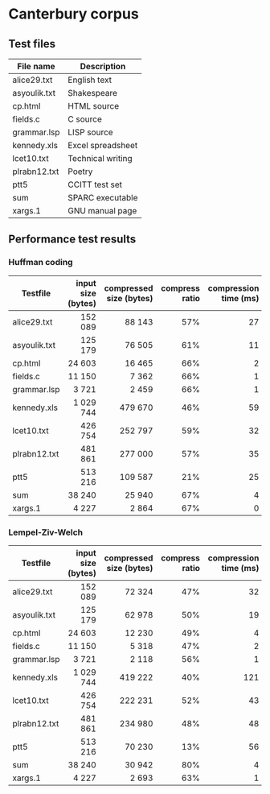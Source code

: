 # Canterbury corpus

## Test files
File name | Description
--- | ---
alice29.txt | English text
asyoulik.txt | Shakespeare
cp.html | HTML source
fields.c | C source
grammar.lsp | LISP source
kennedy.xls | Excel spreadsheet
lcet10.txt | Technical writing
pl‌rabn12.txt | Poetry
ptt5 | CCITT test set
sum | SPARC executable
xargs.1 | GNU manual page

## Performance test results
### Huffman coding
Testfile | input size (bytes) | compressed size (bytes) | compress ratio | compression time (ms) | decompression time (ms)
--- | ---: | ---: | ---: | ---: | ---:
alice29.txt | 152 089 | 88 143 | 57% | 27 | 15
asyoulik.txt | 125 179 | 76 505 | 61% | 11 | 9
cp.html | 24 603 | 16 465 | 66% | 2 | 2
fields.c | 11 150 | 7 362 | 66% | 1 | 1
grammar.lsp | 3 721 | 2 459 | 66% | 1 | 0
kennedy.xls | 1 029 744 | 479 670 | 46% | 59 | 34
lcet10.txt | 426 754 | 252 797 | 59% | 32 | 18
plrabn12.txt | 481 861 | 277 000 | 57% | 35 | 21
ptt5 | 513 216 | 109 587 | 21% | 25 | 14
sum | 38 240 | 25 940 | 67% | 4 | 2
xargs.1 | 4 227 | 2 864 | 67% | 0 | 1

### Lempel-Ziv-Welch
Testfile | input size (bytes) | compressed size (bytes) | compress ratio | compression time (ms) | decompression time (ms)
--- | ---: | ---: | ---: | ---: | ---:
alice29.txt | 152 089 | 72 324 | 47% | 32 | 19
asyoulik.txt | 125 179 | 62 978 | 50% | 19 | 13
cp.html | 24 603 | 12 230 | 49% | 4 | 2
fields.c | 11 150 | 5 318 | 47% | 2 | 2
grammar.lsp | 3 721 | 2 118 | 56% | 1 | 0
kennedy.xls | 1 029 744 | 419 222 | 40% | 121 | 46
lcet10.txt | 426 754 | 222 231 | 52% | 43 | 20
plrabn12.txt | 481 861 | 234 980 | 48% | 48 | 22
ptt5 | 513 216 | 70 230 | 13% | 56 | 15
sum | 38 240 | 30 942 | 80% | 4 | 3
xargs.1 | 4 227 | 2 693 | 63% | 1 | 0
